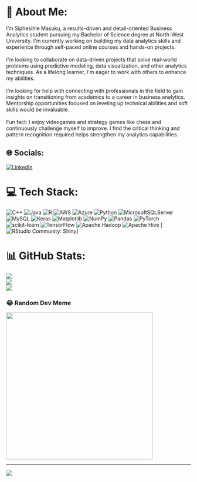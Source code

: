 # 💫 About Me:
I’m Siphesihle Masuku, a results-driven and detail-oriented Business Analytics student pursuing my Bachelor of Science degree at North-West University. I'm currently working on building my data analytics skills and experience through self-paced online courses and hands-on projects.<br><br>I'm looking to collaborate on data-driven projects that solve real-world problems using predictive modeling, data visualization, and other analytics techniques. As a lifelong learner, I'm eager to work with others to enhance my abilities.<br><br>I'm looking for help with connecting with professionals in the field to gain insights on transitioning from academics to a career in business analytics. Mentorship opportunities focused on leveling up technical abilities and soft skills would be invaluable.<br><br>Fun fact: I enjoy videogames and strategy games like chess and continuously challenge myself to improve. I find the critical thinking and pattern recognition required helps strengthen my analytics capabilities.


## 🌐 Socials:
[![LinkedIn](https://img.shields.io/badge/LinkedIn-%230077B5.svg?logo=linkedin&logoColor=white)](https://linkedin.com/in/https://www.linkedin.com/in/sihlemsk2/) 

# 💻 Tech Stack:
![C++](https://img.shields.io/badge/c++-%2300599C.svg?style=for-the-badge&logo=c%2B%2B&logoColor=white) ![Java](https://img.shields.io/badge/java-%23ED8B00.svg?style=for-the-badge&logo=openjdk&logoColor=white) ![R](https://img.shields.io/badge/r-%23276DC3.svg?style=for-the-badge&logo=r&logoColor=white) ![AWS](https://img.shields.io/badge/AWS-%23FF9900.svg?style=for-the-badge&logo=amazon-aws&logoColor=white) ![Azure](https://img.shields.io/badge/azure-%230072C6.svg?style=for-the-badge&logo=microsoftazure&logoColor=white) ![Python](https://img.shields.io/badge/python-3670A0?style=for-the-badge&logo=python&logoColor=ffdd54) ![MicrosoftSQLServer](https://img.shields.io/badge/Microsoft%20SQL%20Server-CC2927?style=for-the-badge&logo=microsoft%20sql%20server&logoColor=white) ![MySQL](https://img.shields.io/badge/mysql-%2300000f.svg?style=for-the-badge&logo=mysql&logoColor=white) ![Keras](https://img.shields.io/badge/Keras-%23D00000.svg?style=for-the-badge&logo=Keras&logoColor=white) ![Matplotlib](https://img.shields.io/badge/Matplotlib-%23ffffff.svg?style=for-the-badge&logo=Matplotlib&logoColor=black) ![NumPy](https://img.shields.io/badge/numpy-%23013243.svg?style=for-the-badge&logo=numpy&logoColor=white) ![Pandas](https://img.shields.io/badge/pandas-%23150458.svg?style=for-the-badge&logo=pandas&logoColor=white) ![PyTorch](https://img.shields.io/badge/PyTorch-%23EE4C2C.svg?style=for-the-badge&logo=PyTorch&logoColor=white) ![scikit-learn](https://img.shields.io/badge/scikit--learn-%23F7931E.svg?style=for-the-badge&logo=scikit-learn&logoColor=white) ![TensorFlow](https://img.shields.io/badge/TensorFlow-%23FF6F00.svg?style=for-the-badge&logo=TensorFlow&logoColor=white) ![Apache Hadoop](https://img.shields.io/badge/Apache%20Hadoop-66CCFF?style=for-the-badge&logo=apachehadoop&logoColor=black) ![Apache Hive](https://img.shields.io/badge/Apache%20Hive-FDEE21?style=for-the-badge&logo=apachehive&logoColor=black) [![RStudio Community: Shiny](https://img.shields.io/endpoint?url=https%3A%2F%2Frstudio.github.io%2Frstudio-shields%2Fcategory%2Fshiny.json)]
# 📊 GitHub Stats:
![](https://github-readme-stats.vercel.app/api?username=sihlemsk&theme=dark&hide_border=false&include_all_commits=false&count_private=false)<br/>
![](https://github-readme-streak-stats.herokuapp.com/?user=sihlemsk&theme=dark&hide_border=false)<br/>
![](https://github-readme-stats.vercel.app/api/top-langs/?username=sihlemsk&theme=dark&hide_border=false&include_all_commits=false&count_private=false&layout=compact)

### 😂 Random Dev Meme
<img src='https://randommeme-five.vercel.app/' style="height: 400px;"/>

---
[![](https://visitcount.itsvg.in/api?id=sihlemsk2&label=Stalkers&color=12&pretty=true)](https://visitcount.itsvg.in)

<!-- Proudly created with GPRM ( https://gprm.itsvg.in ) -->
